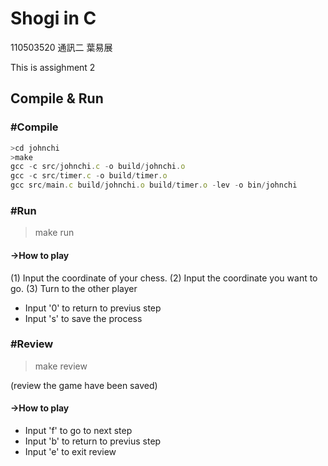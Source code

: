 # Shogi in C



110503520 通訊二 葉易展

This is assighment 2



## Compile & Run



### #Compile



```javascript
>cd johnchi
>make
gcc -c src/johnchi.c -o build/johnchi.o
gcc -c src/timer.c -o build/timer.o
gcc src/main.c build/johnchi.o build/timer.o -lev -o bin/johnchi
```

### #Run
>make run
#### ->How to play
(1)    Input the coordinate of your chess.
(2)    Input the coordinate you want to go.
(3)    Turn to the other player 
* Input '0' to return to previus step
* Input 's' to save the process

### #Review
>make review

(review the game have been saved)
#### ->How to play
* Input 'f' to go to next step
* Input 'b' to return to previus step
* Input 'e' to exit review
